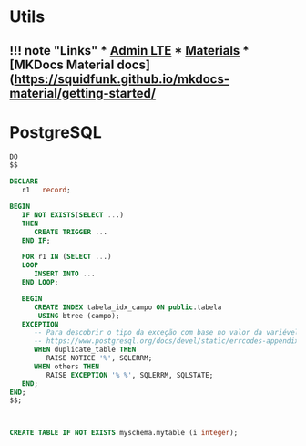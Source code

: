 # Utils

!!! note "Links"
    * [Admin LTE](https://www.npmjs.com/package/angular-admin-lte)
    * [Materials](https://material.io/)
    * [MKDocs Material docs](https://squidfunk.github.io/mkdocs-material/getting-started/
 ---

# PostgreSQL 

```SQL
DO
$$

DECLARE
   r1   record;

BEGIN
   IF NOT EXISTS(SELECT ...) 
   THEN
      CREATE TRIGGER ...
   END IF;

   FOR r1 IN (SELECT ...)
   LOOP
      INSERT INTO ...
   END LOOP;

   BEGIN
      CREATE INDEX tabela_idx_campo ON public.tabela
       USING btree (campo);
   EXCEPTION
      -- Para descobrir o tipo da exceção com base no valor da variével "SQLSTATE" use o link:
      -- https://www.postgresql.org/docs/devel/static/errcodes-appendix.html
      WHEN duplicate_table THEN
         RAISE NOTICE '%', SQLERRM;
      WHEN others THEN
         RAISE EXCEPTION '% %', SQLERRM, SQLSTATE;
   END;
END;
$$;



CREATE TABLE IF NOT EXISTS myschema.mytable (i integer);
```
